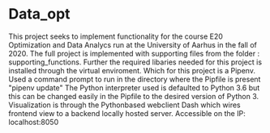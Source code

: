 # Data_opt
This project seeks to implement functionality for the course E20 Optimization and Data Analycs run at the University of Aarhus in the fall of 2020.
The full project is implemented with supporting files from the folder : supporting_functions. 
Further the required libaries needed for this project is installed through the virtual enviroment. Which for this project is a Pipenv. 
Used a command prompt to run in the directory where the Pipfile is present "pipenv update"
The Python interpreter used is defaulted to Python 3.6 but this can be changed easily in the Pipfile to the desired version of Python 3. 
Visualization is through the Pythonbased webclient Dash which wires frontend view to a backend locally hosted server. Accessible on the IP: localhost:8050 
